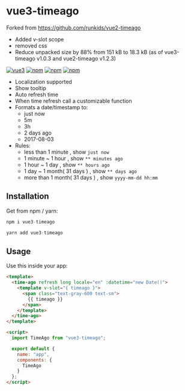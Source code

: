 # vue3-timeago

Forked from https://github.com/runkids/vue2-timeago

- Added v-slot scope
- removed css
- Reduce unpacked size by 88% from 151 kB to 18.3 kB (as of vue3-timeago v1.0.3 and vue2-timeago v1.2.3)

[![vue3](https://img.shields.io/badge/vue-3.x-brightgreen.svg)](https://vuejs.org/) [![npm](https://img.shields.io/npm/v/vue3-timeago.svg)](https://www.npmjs.com/package/vue3-timeago) [![npm](https://img.shields.io/npm/dt/vue3-timeago.svg)](https://www.npmjs.com/package/vue3-timeago) [![npm](https://img.shields.io/npm/l/vue3-timeago.svg)](https://github.com/runkids/vue3-timeago/blob/master/LICENSE)

- Localization supported
- Show tooltip
- Auto refresh time
- When time refresh call a customizable function
- Formats a date/timestamp to:
  - just now
  - 5m
  - 3h
  - 2 days ago
  - 2017-08-03
- Rules:
  - less than 1 minute , show `just now`
  - 1 minute ~ 1 hour , show `** minutes ago`
  - 1 hour ~ 1 day , show `** hours ago`
  - 1 day ~ 1 month( 31 days ) , show `** days ago`
  - more than 1 month( 31 days ) , show `yyyy-mm-dd hh:mm`

## Installation

Get from npm / yarn:

```js
npm i vue3-timeago
```

```js
yarn add vue3-timeago
```

## Usage

Use this inside your app:

```html
<template>
  <time-ago refresh long locale="en" :datetime="new Date()">
    <template v-slot="{ timeago }">
      <span class="text-gray-600 text-sm">
        {{ timeago }}
      </span>
    </template>
  </time-ago>
</template>

<script>
  import TimeAgo from "vue3-timeago";

  export default {
    name: "app",
    components: {
      TimeAgo
    }
  };
</script>
```
